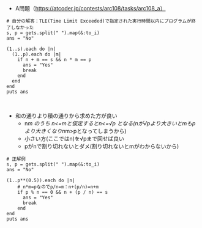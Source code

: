 - A問題（https://atcoder.jp/contests/arc108/tasks/arc108_a）
```
# 自分の解答：TLE(Time Limit Exceeded)で指定された実行時間以内にプログラムが終了しなかった
s, p = gets.split(" ").map(&:to_i)
ans = "No"
 
(1..s).each do |n|
  (1..p).each do |m|
    if n + m == s && n * m == p
      ans = "Yes"
      break
    end
  end
end
puts ans
```
<br>

- 和の通りより積の通りから求めた方が良い
  - n*m のうち n<=mと仮定するとn<=√p となる(nが√pより大きいとmもpより大きくなりn*m>pとなってしまうから)
  - 小さい方(ここではn)を√pまで回せば良い
  - pがnで割り切れないとダメ(割り切れないとmがわからないから)
  
```
# 正解例
s, p = gets.split(" ").map(&:to_i)
ans = "No"

(1..p**(0.5)).each do |n|
    # n*m=pなのでp/n=m：n+(p/n)=n+m
    if p % n == 0 && n + (p / n) == s
      ans = "Yes"
      break
    end
end
puts ans
```

